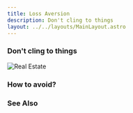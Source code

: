 ```yaml
---
title: Loss Aversion
description: Don't cling to things
layout: ../../layouts/MainLayout.astro
---
```


### Don't cling to things

![Real Estate](/images/real-estate.jpg)


### How to avoid?


### See Also

